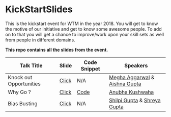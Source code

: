 # KickStartSlides

This is the kickstart event for WTM in the year 2018. You will get to know the motive of our initiative and get to know some awesome people. To add on to that you will get a chance to improve/work upon your skill sets as well from people in different domains.

**This repo contains all the slides from the event.**

|  Talk Title  |  Slide  |  Code Snippet | Speakers |
|--------------|---------|---------------|----------|
| Knock out Opportunities | [Click](https://github.com/WTM-NewDelhi/KickStartSlides/blob/master/Knockout%20opportunities.pdf)| N/A | [Megha Aggarwal](https://github.com/codeb1ooded) & [Aishna Gupta](https://github.com/aishna2502) |
| Why Go ? | [Click](https://docs.google.com/presentation/d/1ci_KUm_aC5J25fzLYVBmvwlTwjgx7ChBRtfq43QK9r4/edit?usp=sharing)| [Code](https://github.com/WTM-NewDelhi/GoConcurrency) | [Anubha Kushwaha](https://github.com/anubhakushwaha)
| Bias Busting | [Click](https://docs.google.com/presentation/d/1YynaP_TTBJA8ECIuUOgRfAGuKJrszB_0wtLqHq4RNns/edit?usp=sharing) | N/A | [Shilpi Gupta](https://github.com/Shilpi75) & [Shreya Gupta](https://github.com/Shreya4496) |
